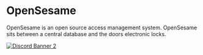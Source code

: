 # OpenSesame
OpenSesame is an open source access management system. OpenSesame sits between a central  database and the doors electronic locks.

<a target="_blank" href="https://discord.com/invite/KnFp4jd9AV">![Discord Banner 2](https://discordapp.com/api/guilds/790311269420630079/widget.png?style=banner2)</a>
